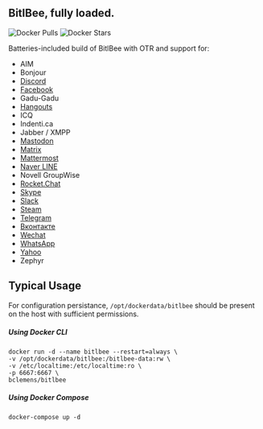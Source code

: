 ## BitlBee, fully loaded.
![Docker Pulls](https://img.shields.io/docker/pulls/bclemens/bitlbee.svg)
![Docker Stars](https://img.shields.io/docker/stars/bclemens/bitlbee.svg)

Batteries-included build of BitlBee with OTR and support for:
* AIM
* Bonjour
* [Discord](https://github.com/sm00th/bitlbee-discord)
* [Facebook](https://github.com/jgeboski/bitlbee-facebook)
* Gadu-Gadu
* [Hangouts](https://bitbucket.org/EionRobb/purple-hangouts)
* ICQ
* Indenti.ca
* Jabber / XMPP
* [Mastodon](https://github.com/kensanata/bitlbee-mastodon)
* [Matrix](https://github.com/matrix-org/purple-matrix)
* [Mattermost](https://github.com/EionRobb/purple-mattermost)
* [Naver LINE](https://gitlab.com/bclemens/purple-line)
* Novell GroupWise
* [Rocket.Chat](https://bitbucket.org/EionRobb/purple-rocketchat)
* [Skype](https://github.com/EionRobb/skype4pidgin)
* [Slack](https://github.com/dylex/slack-libpurple)
* [Steam](https://github.com/bitlbee/bitlbee-steam)
* [Telegram](https://github.com/majn/telegram-purple)
* [Вконтакте](https://bitbucket.org/olegoandreev/purple-vk-plugin)
* [Wechat](https://github.com/sbwtw/pidgin-wechat)
* [WhatsApp](https://github.com/jakibaki/whatsapp-purple)
* [Yahoo](https://github.com/EionRobb/funyahoo-plusplus)
* Zephyr

## Typical Usage

For configuration persistance, `/opt/dockerdata/bitlbee` should be present on the host with sufficient permissions.

##### Using Docker CLI
```
docker run -d --name bitlbee --restart=always \
-v /opt/dockerdata/bitlbee:/bitlbee-data:rw \
-v /etc/localtime:/etc/localtime:ro \
-p 6667:6667 \
bclemens/bitlbee
```

##### Using Docker Compose
```
docker-compose up -d
```


